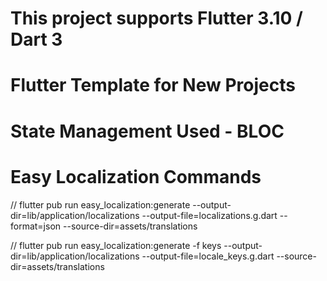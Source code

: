 # This project supports Flutter 3.10 / Dart 3

# Flutter Template for New Projects 

# State Management Used - BLOC 

# Easy Localization Commands

// flutter pub run easy_localization:generate --output-dir=lib/application/localizations --output-file=localizations.g.dart --format=json --source-dir=assets/translations

// flutter pub run easy_localization:generate -f keys --output-dir=lib/application/localizations --output-file=locale_keys.g.dart --source-dir=assets/translations
